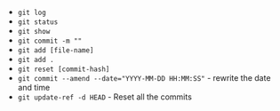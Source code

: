 
- `git log`
- `git status`
- `git show`
- `git commit -m ""`
- `git add [file-name]`
- `git add .`
- `git reset [commit-hash]`
- `git commit --amend --date="YYYY-MM-DD HH:MM:SS"` - rewrite the date and time
- `git update-ref -d HEAD` - Reset all the commits
